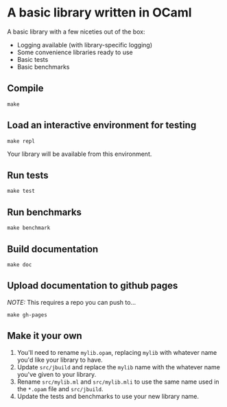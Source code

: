 # A basic library written in OCaml

A basic library with a few niceties out of the box:
* Logging available (with library-specific logging)
* Some convenience libraries ready to use
* Basic tests
* Basic benchmarks

## Compile

```
make
```

## Load an interactive environment for testing

```
make repl
```

Your library will be available from this environment.

## Run tests

```
make test
```

## Run benchmarks

```
make benchmark
```

## Build documentation

```
make doc
```

## Upload documentation to github pages

*NOTE:* This requires a repo you can push to...

```
make gh-pages
```

## Make it your own

1. You'll need to rename `mylib.opam`, replacing `mylib` with whatever name you'd
   like your library to have.
2. Update `src/jbuild` and replace the `mylib` name with the whatever name
   you've given to your library.
3. Rename `src/mylib.ml` and `src/mylib.mli` to use the same name used in the
   `*.opam` file and `src/jbuild`.
4. Update the tests and benchmarks to use your new library name.

